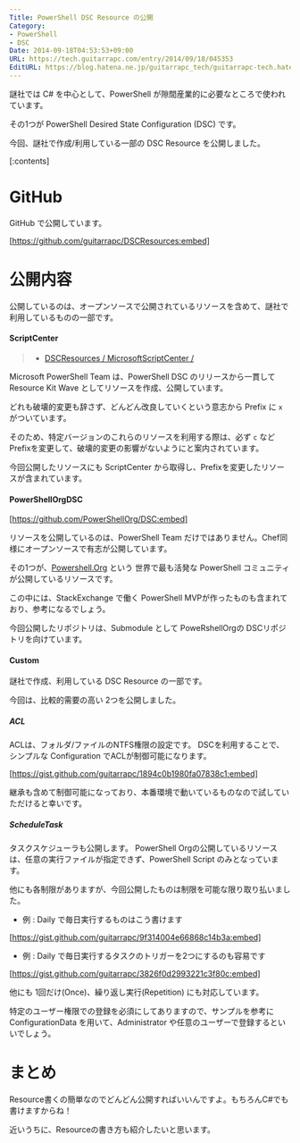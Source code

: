 ```yaml
---
Title: PowerShell DSC Resource の公開
Category:
- PowerShell
- DSC
Date: 2014-09-18T04:53:53+09:00
URL: https://tech.guitarrapc.com/entry/2014/09/18/045353
EditURL: https://blog.hatena.ne.jp/guitarrapc_tech/guitarrapc-tech.hatenablog.com/atom/entry/12921228815733116563
---
```


謎社では C# を中心として、PowerShell が隙間産業的に必要なところで使われています。

その1つが PowerShell Desired State Configuration (DSC) です。

今回、謎社で作成/利用している一部の DSC Resource を公開しました。


[:contents]

# GitHub

GitHub で公開しています。

[https://github.com/guitarrapc/DSCResources:embed]

# 公開内容

公開しているのは、オープンソースで公開されているリソースを含めて、謎社で利用しているものの一部です。


#### ScriptCenter

> - [DSCResources / MicrosoftScriptCenter /](https://github.com/guitarrapc/DSCResources/tree/master/MicrosoftScriptCenter)

Microsoft PowerShell Team は、PowerShell DSC のリリースから一貫して Resource Kit Wave としてリソースを作成、公開しています。

どれも破壊的変更も辞さず、どんどん改良していくという意志から Prefix に `x` がついています。

そのため、特定バージョンのこれらのリソースを利用する際は、必ず `c` などPrefixを変更して、破壊的変更の影響がないようにと案内されています。

今回公開したリソースにも ScriptCenter から取得し、Prefixを変更したリソースが含まれています。

#### PowerShellOrgDSC

[https://github.com/PowerShellOrg/DSC:embed]

リソースを公開しているのは、PowerShell Team だけではありません。Chef同様にオープンソースで有志が公開しています。

その1つが、[Powershell.Org](http://powershell.org/wp/) という 世界で最も活発な PowerShell コミュニティが公開しているリソースです。

この中には、StackExchange で働く PowerShell MVPが作ったものも含まれており、参考になるでしょう。

今回公開したリポジトリは、Submodule として PoweRshellOrgの DSCリポジトリを向けています。

#### Custom

謎社で作成、利用している DSC Resource の一部です。

今回は、比較的需要の高い 2つを公開しました。

##### ACL

ACLは、フォルダ/ファイルのNTFS権限の設定です。 DSCを利用することで、シンプルな Configuration でACLが制御可能になります。

[https://gist.github.com/guitarrapc/1894c0b1980fa07838c1:embed]


継承も含めて制御可能になっており、本番環境で動いているものなので試していただけると幸いです。

##### ScheduleTask

タスクスケジューラも公開します。 PowerShell Orgの公開しているリソースは、任意の実行ファイルが指定できず、PowerShell Script のみとなっています。

他にも各制限がありますが、今回公開したものは制限を可能な限り取り払いました。

- 例 : Daily で毎日実行するものはこう書けます

[https://gist.github.com/guitarrapc/9f314004e66868c14b3a:embed]

- 例 : Daily で毎日実行するタスクのトリガーを2つにするのも容易です

[https://gist.github.com/guitarrapc/3826f0d2993221c3f80c:embed]


他にも 1回だけ(Once)、繰り返し実行(Repetition) にも対応しています。

特定のユーザー権限での登録を必須にしてありますので、サンプルを参考に ConfigurationData を用いて、Administrator や任意のユーザーで登録するといいでしょう。


# まとめ

Resource書くの簡単なのでどんどん公開すればいいんですよ。もちろんC#でも書けますからね！

近いうちに、Resourceの書き方も紹介したいと思います。
